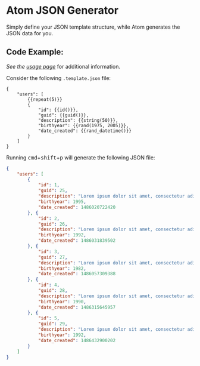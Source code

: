 # Atom JSON Generator

Simply define your JSON template structure, while Atom generates the JSON data for you.

## Code Example:

_See the [usage page](https://github.com/pvienneau/atom-json-generator/wiki/Usage)_ for additional information.

Consider the following `.template.json` file:

```
{
    "users": [
        {{repeat(5)}}
        {
            "id": {{id()}},
            "guid": {{guid()}},
            "description": {{string(50)}},
            "birthyear": {{rand(1975, 2005)}},
            "date_created": {{rand_datetime()}}
        }
    ]
}
```

Running <kbd>cmd</kbd>+<kbd>shift</kbd>+<kbd>p</kbd> will generate the following JSON file:

```json
{
    "users": [
        {
            "id": 1,
            "guid": 25,
            "description": "Lorem ipsum dolor sit amet, consectetur adipiscing",
            "birthyear": 1995,
            "date_created": 1486020722420
        }, {
            "id": 2,
            "guid": 26,
            "description": "Lorem ipsum dolor sit amet, consectetur adipiscing",
            "birthyear": 1992,
            "date_created": 1486031839502
        }, {
            "id": 3,
            "guid": 27,
            "description": "Lorem ipsum dolor sit amet, consectetur adipiscing",
            "birthyear": 1982,
            "date_created": 1486057309388
        }, {
            "id": 4,
            "guid": 28,
            "description": "Lorem ipsum dolor sit amet, consectetur adipiscing",
            "birthyear": 1990,
            "date_created": 1486315645957
        }, {
            "id": 5,
            "guid": 29,
            "description": "Lorem ipsum dolor sit amet, consectetur adipiscing",
            "birthyear": 1992,
            "date_created": 1486432900202
        }
    ]
}
```
